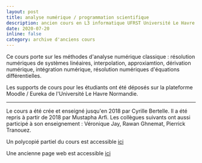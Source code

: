 ```yaml
---
layout: post
title: analyse numérique / programmation scientifique
description: ancien cours en L3 informatique UFRST Université Le Havre Normandie enseigné jusqu'en 2018
date: 2020-07-20
inline: false
category: archive d'anciens cours
---
```


Ce cours porte sur les méthodes d'analyse numérique classique : résolution numériques de systèmes linéaires, interpolation, approxiamtion, dérivation numérique, intégration numérique, résolution numériques d'équations différentielles.

Les supports de cours pour les étudiants ont été déposés sur la plateforme Moodle / Eureka de l'Université Le Havre Normandie.

***


Le cours a été crée et enseigné jusqu'en 2018 par Cyrille Bertelle. Il a été repris à partir de 2018 par Mustapha Arfi. Les collègues suivants ont aussi participé à son enseignement : Véronique Jay, Rawan Ghnemat, Pierrick Tranouez.

Un polycopié partiel du cours est accessible [ici](https://cyrillebertelle.github.io/cyrillebertelleWP/assets/pdf/cours-progScient-L3.pdf)

Une ancienne page web est accessible [ici](https://litis.univ-lehavre.fr/~bertelle/anu-web/anu.html)

